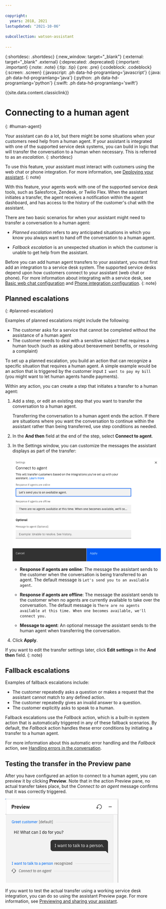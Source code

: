 ```yaml
---

copyright:
  years: 2018, 2021
lastupdated: "2021-10-06"

subcollection: watson-assistant

---
```


{:shortdesc: .shortdesc}
{:new_window: target="_blank"}
{:external: target="_blank" .external}
{:deprecated: .deprecated}
{:important: .important}
{:note: .note}
{:tip: .tip}
{:pre: .pre}
{:codeblock: .codeblock}
{:screen: .screen}
{:javascript: .ph data-hd-programlang='javascript'}
{:java: .ph data-hd-programlang='java'}
{:python: .ph data-hd-programlang='python'}
{:swift: .ph data-hd-programlang='swift'}

{{site.data.content.classiclink}}

# Connecting to a human agent
{: #human-agent}

Your assistant can do a lot, but there might be some situations when your customers need help from a human agent. If your assistant is integrated with one of the supported service desk systems, you can build in logic that will transfer the conversation to a human when necessary. This is referred to as an _escalation_.
{: shortdesc}

To use this feature, your assistant must interact with customers using the web chat or phone integration. For more information, see [Deploying your assistant](/docs/watson-assistant?topic=watson-assistant-deploy-assistant).
{: note}

With this feature, your agents work with one of the supported service desk tools, such as Salesforce, Zendesk, or Twilio Flex. When the assistant initiates a transfer, the agent receives a notification within the agent dashboard, and has access to the history of the customer's chat with the assistant.

<!-- To see an example of how this works from the agent's perspective, watch this video showing a transfer to an agent using Genesys Cloud:

![Transfer to human agent using Genesys Cloud](https://www.youtube.com/embed/8IbXBsCELRA){: video output="iframe" id="youtubeplayer" frameborder="0" width="560" height="315" webkitallowfullscreen mozallowfullscreen allowfullscreen}-->

There are two basic scenarios for when your assistant might need to transfer a conversation to a human agent:

- _Planned escalation_ refers to any anticipated situations in which you know you always want to hand off the conversation to a human agent.

- _Fallback escalation_ is an unexpected situation in which the customer is unable to get help from the assistant.

Before you can add human agent transfers to your assistant, you must first add an integration to a service desk system. The supported service desks depend upon how customers connect to your assistant (web chat or phone). For more information about integrating with a service desk, see [Basic web chat configuration](/docs/watson-assistant?topic=watson-assistant-web-chat-basics) and [Phone integration configuration](/docs/watson-assistant?topic=watson-assistant-deploy-phone-config).
{: note}

## Planned escalations
{: #planned-escalation}

Examples of planned escalations might include the following:

- The customer asks for a service that cannot be completed without the assistance of a human agent
- The customer needs to deal with a sensitive subject that requires a human touch (such as asking about bereavement benefits, or resolving a complaint)

To set up a planned escalation, you build an action that can recognize a specific situation that requires a human agent. A simple example would be an action that is triggered by the customer input `I want to pay my bill` (you might want to let human agents handle payments).

Within any action, you can create a step that initiates a transfer to a human agent:

1. Add a step, or edit an existing step that you want to transfer the conversation to a human agent.

    Transferring the conversation to a human agent ends the action. If there are situations where you want the conversation to continue within the assistant rather than being transferred, use step conditions as needed.

1. In the **And then** field at the end of the step, select **Connect to agent**.

1. In the Settings window, you can customize the messages the assistant displays as part of the transfer:

    ![Connect to agent settings](images/connect-to-agent-settings.png)

    - **Response if agents are online**: The message the assistant sends to the customer when the conversation is being transferred to an agent. The default message is `Let's send you to an available agent`.

    - **Response if agents are offline**: The message the assistant sends to the customer when no agents are currently available to take over the conversation. The default message is `There are no agents available at this time. When one becomes available, we'll connect you.`

    - **Message to agent**: An optional message the assistant sends to the human agent when transferring the conversation.

1. Click **Apply**.

If you want to edit the transfer settings later, click **Edit settings** in the **And then** field.
{: note}

## Fallback escalations

Examples of fallback escalations include:

- The customer repeatedly asks a question or makes a request that the assistant cannot match to any defined action.
- The customer repeatedly gives an invalid answer to a question.
- The customer explicitly asks to speak to a human.

Fallback escalations use the _Fallback_ action, which is a built-in system action that is automatically triggered in any of these fallback scenarios. By default, the *Fallback* action handles these error conditions by initiating a transfer to a human agent.

For more information about this automatic error handling and the *Fallback* action, see [Handling errors in the conversation](/docs/watson-assistant?topic=watson-assistant-handle-errors).

## Testing the transfer in the Preview pane

After you have configured an action to connect to a human agent, you can preview it by clicking **Preview**. Note that in the action Preview pane, no actual transfer takes place, but the *Connect to an agent* message confirms that it was correctly triggered.

![Connect to agent in preview pane](images/connect-to-agent-preview.png)

If you want to test the actual transfer using a working service desk integration, you can do so using the assistant Preview page. For more information, see [Previewing and sharing your assistant](/docs/watson-assistant?topic=watson-assistant-preview-share).

